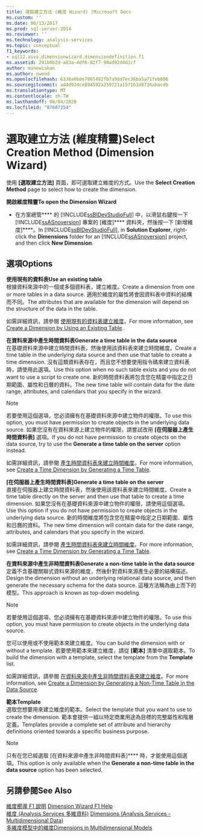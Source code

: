 ```yaml
---
title: 選取建立方法 (維度 Wizard) |Microsoft Docs
ms.custom: ''
ms.date: 06/13/2017
ms.prod: sql-server-2014
ms.reviewer: ''
ms.technology: analysis-services
ms.topic: conceptual
f1_keywords:
- sql12.asvs.dimensionwizard.dimensiondefinition.f1
ms.assetid: 291b0b2d-a03a-4df6-82f7-90ad92d4d1cf
author: minewiskan
ms.author: owend
ms.openlocfilehash: 6338a0bde7865482fb7a98d7ec36ba5a71feb806
ms.sourcegitcommit: ad4d92dce894592a259721a1571b1d8736abacdb
ms.translationtype: MT
ms.contentlocale: zh-TW
ms.lasthandoff: 08/04/2020
ms.locfileid: "87687254"
---
```

# <a name="select-creation-method-dimension-wizard"></a><span data-ttu-id="9643d-102">選取建立方法 (維度精靈)</span><span class="sxs-lookup"><span data-stu-id="9643d-102">Select Creation Method (Dimension Wizard)</span></span>
  <span data-ttu-id="9643d-103">使用 **[選取建立方法]** 頁面，即可選取建立維度的方式。</span><span class="sxs-lookup"><span data-stu-id="9643d-103">Use the **Select Creation Method** page to select how to create the dimension.</span></span>  
  
 <span data-ttu-id="9643d-104">**開啟維度精靈**</span><span class="sxs-lookup"><span data-stu-id="9643d-104">**To open the Dimension Wizard**</span></span>  
  
-   <span data-ttu-id="9643d-105">在方案總管\*\*\*\* 的 [!INCLUDE[ssBIDevStudioFull](../includes/ssbidevstudiofull-md.md)] 中，以滑鼠右鍵按一下 [!INCLUDE[ssASnoversion](../includes/ssasnoversion-md.md)] 專案的 [維度]\*\*\*\* 資料夾，然後按一下 [新增維度]\*\*\*\*。</span><span class="sxs-lookup"><span data-stu-id="9643d-105">In [!INCLUDE[ssBIDevStudioFull](../includes/ssbidevstudiofull-md.md)], in **Solution Explorer**, right-click the **Dimensions** folder for an [!INCLUDE[ssASnoversion](../includes/ssasnoversion-md.md)] project, and then click **New Dimension**.</span></span>  
  
## <a name="options"></a><span data-ttu-id="9643d-106">選項</span><span class="sxs-lookup"><span data-stu-id="9643d-106">Options</span></span>  
 <span data-ttu-id="9643d-107">**使用現有的資料表**</span><span class="sxs-lookup"><span data-stu-id="9643d-107">**Use an existing table**</span></span>  
 <span data-ttu-id="9643d-108">根據資料來源中的一個或多個資料表，建立維度。</span><span class="sxs-lookup"><span data-stu-id="9643d-108">Create a dimension from one or more tables in a data source.</span></span> <span data-ttu-id="9643d-109">適用於維度的屬性將會因資料表中資料的結構而不同。</span><span class="sxs-lookup"><span data-stu-id="9643d-109">The attributes that are available for the dimension will depend on the structure of the data in the table.</span></span>  
  
 <span data-ttu-id="9643d-110">如需詳細資訊，請參閱 [使用現有的資料表建立維度](multidimensional-models/create-a-dimension-by-using-an-existing-table.md)。</span><span class="sxs-lookup"><span data-stu-id="9643d-110">For more information, see [Create a Dimension by Using an Existing Table](multidimensional-models/create-a-dimension-by-using-an-existing-table.md).</span></span>  
  
 <span data-ttu-id="9643d-111">**在資料來源中產生時間資料表**</span><span class="sxs-lookup"><span data-stu-id="9643d-111">**Generate a time table in the data source**</span></span>  
 <span data-ttu-id="9643d-112">在基礎資料來源中建立時間資料表，然後使用該資料表來建立時間維度。</span><span class="sxs-lookup"><span data-stu-id="9643d-112">Create a time table in the underlying data source and then use that table to create a time dimension.</span></span> <span data-ttu-id="9643d-113">沒有這類資料表存在，而且您不想要使用指令碼來建立資料表時，請使用此選項。</span><span class="sxs-lookup"><span data-stu-id="9643d-113">Use this option when no such table exists and you do not want to use a script to create one.</span></span> <span data-ttu-id="9643d-114">新的時間資料表將包含您在精靈中指定之日期範圍、屬性和日曆的資料。</span><span class="sxs-lookup"><span data-stu-id="9643d-114">The new time table will contain data for the date range, attributes, and calendars that you specify in the wizard.</span></span>  
  
> [!NOTE]  
>  <span data-ttu-id="9643d-115">若要使用這個選項，您必須擁有在基礎資料來源中建立物件的權限。</span><span class="sxs-lookup"><span data-stu-id="9643d-115">To use this option, you must have permission to create objects in the underlying data source.</span></span> <span data-ttu-id="9643d-116">如果您沒有在資料來源上建立物件的權限，請嘗試改用 **[在伺服器上產生時間資料表]** 選項。</span><span class="sxs-lookup"><span data-stu-id="9643d-116">If you do not have permission to create objects on the data source, try to use the **Generate a time table on the server** option instead.</span></span>  
  
 <span data-ttu-id="9643d-117">如需詳細資訊，請參閱 [產生時間資料表來建立時間維度](multidimensional-models/create-a-time-dimension-by-generating-a-time-table.md)。</span><span class="sxs-lookup"><span data-stu-id="9643d-117">For more information, see [Create a Time Dimension by Generating a Time Table](multidimensional-models/create-a-time-dimension-by-generating-a-time-table.md).</span></span>  
  
 <span data-ttu-id="9643d-118">**[在伺服器上產生時間資料表]**</span><span class="sxs-lookup"><span data-stu-id="9643d-118">**Generate a time table on the server**</span></span>  
 <span data-ttu-id="9643d-119">直接在伺服器上建立時間資料表，然後使用該資料表來建立時間維度。</span><span class="sxs-lookup"><span data-stu-id="9643d-119">Create a time table directly on the server and then use that table to create a time dimension.</span></span> <span data-ttu-id="9643d-120">如果您沒有在基礎資料來源中建立物件的權限，請使用這個選項。</span><span class="sxs-lookup"><span data-stu-id="9643d-120">Use this option if you do not have permission to create objects in the underlying data source.</span></span> <span data-ttu-id="9643d-121">新的時間維度將包含您在精靈中指定之日期範圍、屬性和日曆的資料。</span><span class="sxs-lookup"><span data-stu-id="9643d-121">The new time dimension will contain data for the date range, attributes, and calendars that you specify in the wizard.</span></span>  
  
 <span data-ttu-id="9643d-122">如需詳細資訊，請參閱 [產生時間資料表來建立時間維度](multidimensional-models/create-a-time-dimension-by-generating-a-time-table.md)。</span><span class="sxs-lookup"><span data-stu-id="9643d-122">For more information, see [Create a Time Dimension by Generating a Time Table](multidimensional-models/create-a-time-dimension-by-generating-a-time-table.md).</span></span>  
  
 <span data-ttu-id="9643d-123">**在資料來源中產生非時間資料表**</span><span class="sxs-lookup"><span data-stu-id="9643d-123">**Generate a non-time table in the data source**</span></span>  
 <span data-ttu-id="9643d-124">定義不含基礎關聯式資料來源的維度，然後針對資料來源產生必要的結構描述。</span><span class="sxs-lookup"><span data-stu-id="9643d-124">Design the dimension without an underlying relational data source, and then generate the necessary schema for the data source.</span></span> <span data-ttu-id="9643d-125">這種方法稱為由上而下的模型。</span><span class="sxs-lookup"><span data-stu-id="9643d-125">This approach is known as top-down modeling.</span></span>  
  
> [!NOTE]  
>  <span data-ttu-id="9643d-126">若要使用這個選項，您必須擁有在基礎資料來源中建立物件的權限。</span><span class="sxs-lookup"><span data-stu-id="9643d-126">To use this option, you must have permission to create objects in the underlying data source.</span></span>  
  
 <span data-ttu-id="9643d-127">您可以使用或不使用範本來建立維度。</span><span class="sxs-lookup"><span data-stu-id="9643d-127">You can build the dimension with or without a template.</span></span> <span data-ttu-id="9643d-128">若要使用範本來建立維度，請從 **[範本]** 清單中選取範本。</span><span class="sxs-lookup"><span data-stu-id="9643d-128">To build the dimension with a template, select the template from the **Template** list.</span></span>  
  
 <span data-ttu-id="9643d-129">如需詳細資訊，請參閱 [在資料來源中產生非時間資料表來建立維度](multidimensional-models/create-a-dimension-by-generating-a-non-time-table-in-the-data-source.md)。</span><span class="sxs-lookup"><span data-stu-id="9643d-129">For more information, see [Create a Dimension by Generating a Non-Time Table in the Data Source](multidimensional-models/create-a-dimension-by-generating-a-non-time-table-in-the-data-source.md).</span></span>  
  
 <span data-ttu-id="9643d-130">**範本**</span><span class="sxs-lookup"><span data-stu-id="9643d-130">**Template**</span></span>  
 <span data-ttu-id="9643d-131">選取您想要用來建立維度的範本。</span><span class="sxs-lookup"><span data-stu-id="9643d-131">Select the template that you want to use to create the dimension.</span></span> <span data-ttu-id="9643d-132">範本會提供一組以特定商業用途為目標的完整屬性和階層定義。</span><span class="sxs-lookup"><span data-stu-id="9643d-132">Templates provide a complete set of attribute and hierarchy definitions oriented towards a specific business purpose.</span></span>  
  
> [!NOTE]  
>  <span data-ttu-id="9643d-133">只有在您已經選取 [在資料來源中產生非時間資料表]\*\*\*\* 時，才能使用這個選項。</span><span class="sxs-lookup"><span data-stu-id="9643d-133">This option is only available when the **Generate a non-time table in the data source** option has been selected.</span></span>  
  
## <a name="see-also"></a><span data-ttu-id="9643d-134">另請參閱</span><span class="sxs-lookup"><span data-stu-id="9643d-134">See Also</span></span>  
 <span data-ttu-id="9643d-135">[維度嚮導 F1 說明](dimension-wizard-f1-help.md) </span><span class="sxs-lookup"><span data-stu-id="9643d-135">[Dimension Wizard F1 Help](dimension-wizard-f1-help.md) </span></span>  
 <span data-ttu-id="9643d-136">[維度 &#40;Analysis Services 多維資料&#41;](multidimensional-models-olap-logical-dimension-objects/dimensions-analysis-services-multidimensional-data.md) </span><span class="sxs-lookup"><span data-stu-id="9643d-136">[Dimensions &#40;Analysis Services - Multidimensional Data&#41;](multidimensional-models-olap-logical-dimension-objects/dimensions-analysis-services-multidimensional-data.md) </span></span>  
 [<span data-ttu-id="9643d-137">多維度模型中的維度</span><span class="sxs-lookup"><span data-stu-id="9643d-137">Dimensions in Multidimensional Models</span></span>](multidimensional-models/dimensions-in-multidimensional-models.md)  
  
  
